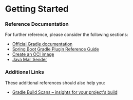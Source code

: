 # Getting Started

### Reference Documentation
For further reference, please consider the following sections:

* [Official Gradle documentation](https://docs.gradle.org)
* [Spring Boot Gradle Plugin Reference Guide](https://docs.spring.io/spring-boot/docs/3.2.5/gradle-plugin/reference/html/)
* [Create an OCI image](https://docs.spring.io/spring-boot/docs/3.2.5/gradle-plugin/reference/html/#build-image)
* [Java Mail Sender](https://docs.spring.io/spring-boot/docs/3.2.5/reference/htmlsingle/index.html#io.email)

### Additional Links
These additional references should also help you:

* [Gradle Build Scans – insights for your project's build](https://scans.gradle.com#gradle)

